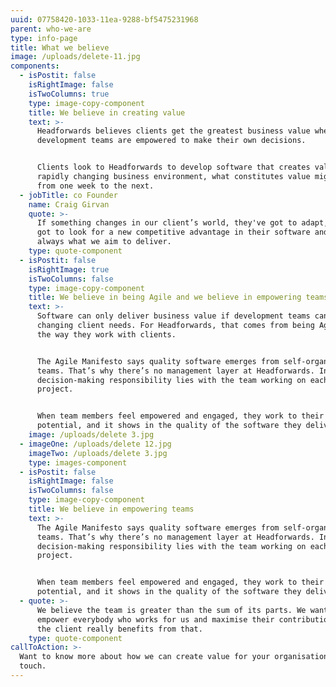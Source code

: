 ```yaml
---
uuid: 07758420-1033-11ea-9288-bf5475231968
parent: who-we-are
type: info-page
title: What we believe
image: /uploads/delete-11.jpg
components:
  - isPostit: false
    isRightImage: false
    isTwoColumns: true
    type: image-copy-component
    title: We believe in creating value
    text: >-
      Headforwards believes clients get the greatest business value when Agile
      development teams are empowered to make their own decisions.


      Clients look to Headforwards to develop software that creates value. In a
      rapidly changing business environment, what constitutes value might change
      from one week to the next.
  - jobTitle: co Founder
    name: Craig Girvan
    quote: >-
      If something changes in our client’s world, they've got to adapt, they've
      got to look for a new competitive advantage in their software and that’s
      always what we aim to deliver.
    type: quote-component
  - isPostit: false
    isRightImage: true
    isTwoColumns: false
    type: image-copy-component
    title: We believe in being Agile and we believe in empowering teams
    text: >-
      Software can only deliver business value if development teams can adapt to
      changing client needs. For Headforwards, that comes from being Agile in
      the way they work with clients.


      The Agile Manifesto says quality software emerges from self-organising
      teams. That’s why there’s no management layer at Headforwards. Instead,
      decision-making responsibility lies with the team working on each client
      project.


      When team members feel empowered and engaged, they work to their full
      potential, and it shows in the quality of the software they deliver.
    image: /uploads/delete 3.jpg
  - imageOne: /uploads/delete 12.jpg
    imageTwo: /uploads/delete 3.jpg
    type: images-component
  - isPostit: false
    isRightImage: false
    isTwoColumns: false
    type: image-copy-component
    title: We believe in empowering teams
    text: >-
      The Agile Manifesto says quality software emerges from self-organising
      teams. That’s why there’s no management layer at Headforwards. Instead,
      decision-making responsibility lies with the team working on each client
      project.


      When team members feel empowered and engaged, they work to their full
      potential, and it shows in the quality of the software they deliver.
  - quote: >-
      We believe the team is greater than the sum of its parts. We want to
      empower everybody who works for us and maximise their contribution – and
      the client really benefits from that.
    type: quote-component
callToAction: >-
  Want to know more about how we can create value for your organisation? Get in
  touch.
---
```


